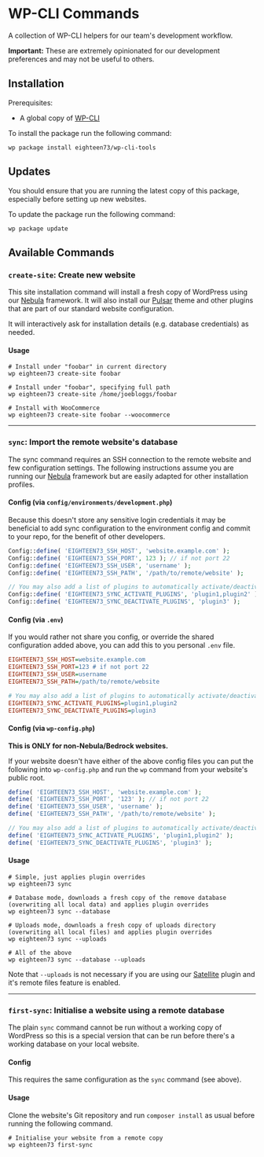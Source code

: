 # WP-CLI Commands

A collection of WP-CLI helpers for our team's development workflow.

**Important:** These are extremely opinionated for our development preferences and may not be useful to others.

## Installation

Prerequisites:

- A global copy of [WP-CLI](https://make.wordpress.org/cli/handbook/guides/installing/)

To install the package run the following command:

```shell
wp package install eighteen73/wp-cli-tools
```

## Updates

You should ensure that you are running the latest copy of this package, especially before setting up new websites.

To update the package run the following command:

```shell
wp package update
```

## Available Commands

### `create-site`: Create new website

This site installation command will install a fresh copy of WordPress using our [Nebula](https://github.com/eighteen73/nebula) framework. It will also install our [Pulsar](https://github.com/eighteen73/pulsar) theme and other plugins that are part of our standard website configuration.

It will interactively ask for installation details (e.g. database credentials) as needed.

#### Usage

```shell
# Install under "foobar" in current directory
wp eighteen73 create-site foobar

# Install under "foobar", specifying full path
wp eighteen73 create-site /home/joebloggs/foobar

# Install with WooCommerce
wp eighteen73 create-site foobar --woocommerce
```

---

### `sync`: Import the remote website's database

The sync command requires an SSH connection to the remote website and few configuration settings. The following instructions assume you are running our [Nebula](https://github.com/eighteen73/nebula) framework but are easily adapted for other installation profiles.

#### Config (via `config/environments/development.php`)

Because this doesn't store any sensitive login credentials it may be beneficial to add sync configuration to the environment config and commit to your repo, for the benefit of other developers.

```php
Config::define( 'EIGHTEEN73_SSH_HOST', 'website.example.com' );
Config::define( 'EIGHTEEN73_SSH_PORT', 123 ); // if not port 22
Config::define( 'EIGHTEEN73_SSH_USER', 'username' );
Config::define( 'EIGHTEEN73_SSH_PATH', '/path/to/remote/website' );

// You may also add a list of plugins to automatically activate/deactivate
Config::define( 'EIGHTEEN73_SYNC_ACTIVATE_PLUGINS', 'plugin1,plugin2' );
Config::define( 'EIGHTEEN73_SYNC_DEACTIVATE_PLUGINS', 'plugin3' );
```

#### Config (via `.env`)

If you would rather not share you config, or override the shared configuration added above, you can add this to you personal `.env` file.

```ini
EIGHTEEN73_SSH_HOST=website.example.com
EIGHTEEN73_SSH_PORT=123 # if not port 22
EIGHTEEN73_SSH_USER=username
EIGHTEEN73_SSH_PATH=/path/to/remote/website

# You may also add a list of plugins to automatically activate/deactivate
EIGHTEEN73_SYNC_ACTIVATE_PLUGINS=plugin1,plugin2
EIGHTEEN73_SYNC_DEACTIVATE_PLUGINS=plugin3
```

#### Config (via `wp-config.php`)

**This is ONLY for non-Nebula/Bedrock websites.**

If your website doesn't have either of the above config files you can put the following into `wp-config.php` and run the `wp` command from your website's public root.

```php
define( 'EIGHTEEN73_SSH_HOST', 'website.example.com' );
define( 'EIGHTEEN73_SSH_PORT', '123' ); // if not port 22
define( 'EIGHTEEN73_SSH_USER', 'username' );
define( 'EIGHTEEN73_SSH_PATH', '/path/to/remote/website' );

// You may also add a list of plugins to automatically activate/deactivate
define( 'EIGHTEEN73_SYNC_ACTIVATE_PLUGINS', 'plugin1,plugin2' );
define( 'EIGHTEEN73_SYNC_DEACTIVATE_PLUGINS', 'plugin3' );
```

#### Usage

```shell
# Simple, just applies plugin overrides
wp eighteen73 sync

# Database mode, downloads a fresh copy of the remove database (overwriting all local data) and applies plugin overrides
wp eighteen73 sync --database

# Uploads mode, downloads a fresh copy of uploads directory (overwriting all local files) and applies plugin overrides
wp eighteen73 sync --uploads

# All of the above
wp eighteen73 sync --database --uploads
```

Note that `--uploads` is not necessary if you are using our [Satellite](https://github.com/eighteen73/satellite) plugin and it's remote files feature is enabled.

---

### `first-sync`: Initialise a website using a remote database

The plain `sync` command cannot be run without a working copy of WordPress so this is a special version that can be run before there's a working database on your local website.

#### Config

This requires the same configuration as the `sync` command (see above).

#### Usage

Clone the website's Git repository and run `composer install` as usual before running the following command.

```shell
# Initialise your website from a remote copy
wp eighteen73 first-sync
```
